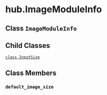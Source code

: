 <div itemscope itemtype="http://developers.google.com/ReferenceObject">
<meta itemprop="name" content="hub.ImageModuleInfo" />
<meta itemprop="path" content="Stable" />
<meta itemprop="property" content="InputSize"/>
<meta itemprop="property" content="default_image_size"/>
</div>

# hub.ImageModuleInfo

## Class `ImageModuleInfo`


## Child Classes
[`class InputSize`](../hub/ImageModuleInfo/InputSize.md)

## Class Members

<h3 id="default_image_size"><code>default_image_size</code></h3>

